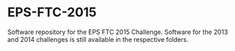 EPS-FTC-2015
============

Software repository for the EPS FTC 2015 Challenge.
 Software for the 2013 and 2014 challenges is still available in the respective folders.